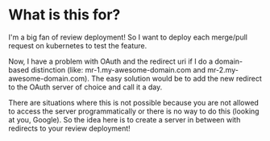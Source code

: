# What is this for?
I'm a big fan of review deployment! 
So I want to deploy each merge/pull request on kubernetes to test the feature. 

Now, I have a problem with OAuth and the redirect uri  if I do a domain-based distinction (like: mr-1.my-awesome-domain.com and mr-2.my-awesome-domain.com). 
The easy solution would be to add the new redirect to the OAuth server of choice and call it a day. 

There are situations where this is not possible because you are not allowed to access the server programmatically or there is no way to do this (looking at you, Google). 
So the idea here is to create a server in between with redirects to your review deployment! 
